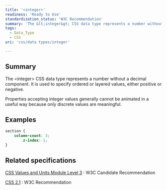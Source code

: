 ```yaml
---
title: '<integer>'
readiness: 'Ready to Use'
standardization_status: 'W3C Recommendation'
summary: 'The &lt;integer&gt; CSS data type represents a number without a decimal component.  It is used to specify ordered or layered values, either positive or negative.'
tags:
  - Data_Type
  - CSS
uri: 'css/data types/integer'

---
```

## Summary

The &lt;integer&gt; CSS data type represents a number without a decimal component. It is used to specify ordered or layered values, either positive or negative.

 Properties accepting integer values generally cannot be animated in a useful way because only discrete values are meaningful.

## Examples

``` css
section {
    column-count: 3;
        z-index:-1;
}
```

## Related specifications

[CSS Values and Units Module Level 3](http://www.w3.org/TR/css3-values/#integers)
:   W3C Candidate Recommendation

[CSS 2.1](http://www.w3.org/TR/CSS21/syndata.html#numbers)
:   W3C Recommendation
